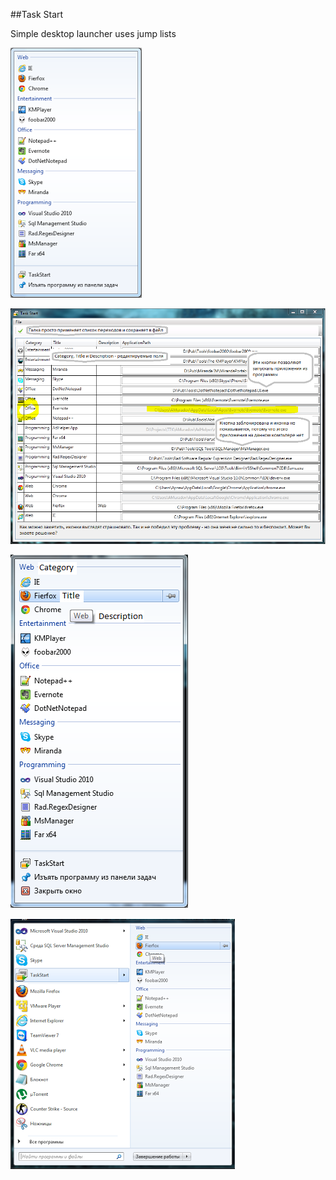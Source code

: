 ##Task Start

Simple desktop launcher uses jump lists

![](/desc/1.png)

![](/desc/2.png)

![](/desc/3.png)

![](/desc/4.png)
